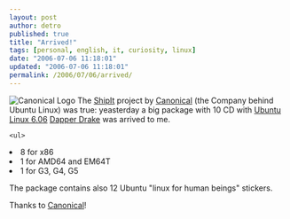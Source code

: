 ```yaml
---
layout: post
author: detro
published: true
title: "Arrived!"
tags: [personal, english, it, curiosity, linux]
date: "2006-07-06 11:18:01"
updated: "2006-07-06 11:18:01"
permalink: /2006/07/06/arrived/
---
```


<img src="http://oszone.org/company/1014/logo" alt="Canonical Logo" />
The <a href="https://shipit.ubuntu.com/">ShipIt</a> project by <a href="http://www.canonical.com/">Canonical</a> (the Company behind Ubuntu Linux) was true: yeasterday a big package with 10 CD with <a href="http://www.ubuntu.com/">Ubuntu Linux 6.06</a> <a href="https://wiki.ubuntu.com/DapperDrake">Dapper Drake</a> was arrived to me.

	<ul>
<li>8 for x86</li>
	<li>1 for AMD64 and EM64T</li>
	<li>1 for G3, G4, G5</li></ul>

The package contains also 12 Ubuntu "linux for human beings" stickers.

Thanks to <a href="http://www.canonical.com/">Canonical</a>!




